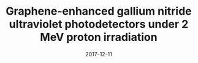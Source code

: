 ---
title: "Graphene-enhanced gallium nitride ultraviolet photodetectors under 2 MeV proton irradiation"
collection: publications
permalink: /publication/2017-12-11-UVPhoto_1
date: 2017-12-11
venue: 'Applied Physics Letters'
paperurl: 'https://doi.org/10.1063/1.5005797'
citation: 'Miller, R. A., So, H., Chiamori, H. C., Dowling, K. M., Wang, Y., and Senesky, D.G., &quot;Graphene-enhanced gallium nitride ultraviolet photodetectors under 2 MeV proton irradiation,&quot; Applied Physics Letters, vol. 111, no. 24, 241902, 2017'
link: 'https://doi.org/10.1063/1.5005797'
category: 'UVPhoto'

---